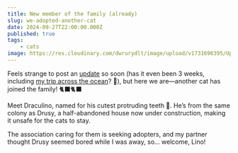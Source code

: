 ```yaml
---
title: New member of the family (already)
slug: we-adopted-another-cat
date: 2024-09-27T22:00:00.000Z
published: true
tags:
    - cats
image: https://res.cloudinary.com/dwrurydlt/image/upload/v1731696395/Updates/Lino_n3xose.webp
---
```


Feels strange to post an [update](#we-adopted-a-cat) so soon (has it even been 3 weeks, including [my trip across the ocean](#team-offsite-in-boston)? 🫠), but here we are—another cat has joined the family! 🐈‍⬛🐈‍⬛

Meet Draculino, named for his cutest protruding teeth 🧛. He’s from the same colony as Drusy, a half-abandoned house now under construction, making it unsafe for the cats to stay.

The association caring for them is seeking adopters, and my partner thought Drusy seemed bored while I was away, so… welcome, Lino!
